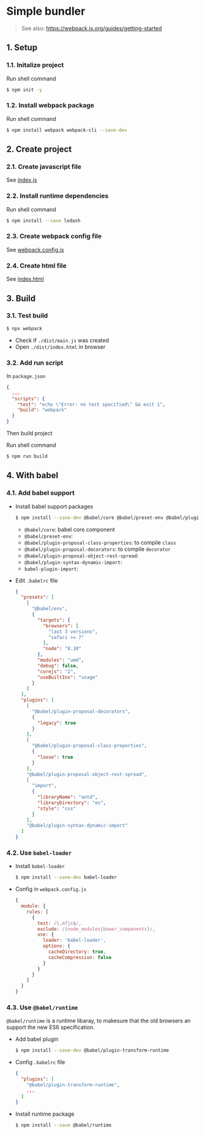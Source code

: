 # Simple bundler

> See also: https://webpack.js.org/guides/getting-started

## 1. Setup

### 1.1. Initalize project

Run shell command

```bash
$ npm init -y
```

### 1.2. Install webpack package

Run shell command

```bash
$ npm install webpack webpack-cli --save-dev
```

## 2. Create project

### 2.1. Create **javascript** file

See [index.js](./src/index.js)

### 2.2. Install runtime dependencies

Run shell command

```bash
$ npm install --save lodash
```

### 2.3. Create **webpack config** file

See [webpack.config.js](./webpack.config.js)

### 2.4. Create **html** file

See [index.html](./dist/index.html)

## 3. Build

### 3.1. Test build

```bash
$ npx webpack
```

- Check if `./dist/main.js` was created
- Open `./dist/index.html` in browser

### 3.2. Add run script

In `package.json`

```json
{
  ...
  "scripts": {
    "test": "echo \"Error: no test specified\" && exit 1",
    "build": "webpack"
  }
}
```

Then build project

Run shell command

```bash
$ npm run build
```

## 4. With babel

### 4.1. Add babel support

- Install babel support packages

  ```bash
  $ npm install --save-dev @babel/core @babel/preset-env @babel/plugin-proposal-class-properties @babel/plugin-proposal-decorators @babel/plugin-proposal-object-rest-spread @babel/plugin-syntax-dynamic-import babel-plugin-import
  ```
  
  - `@babel/core`: babel core component
  - `@babel/preset-env`: 
  - `@babel/plugin-proposal-class-properties`: to compile `class`
  - `@babel/plugin-proposal-decorators`: to compile `decorator`
  - `@babel/plugin-proposal-object-rest-spread`: 
  - `@babel/plugin-syntax-dynamic-import`:
  - `babel-plugin-import`:

- Edit `.babelrc` file

  ```json
  {
    "presets": [
      [
        "@babel/env",
        {
          "targets": {
            "browsers": [
              "last 3 versions",
              "safari >= 7"
            ],
            "node": "8.10"
          },
          "modules": "umd",
          "debug": false,
          "corejs": "2",
          "useBuiltIns": "usage"
        }
      ]
    ],
    "plugins": [
      [
        "@babel/plugin-proposal-decorators",
        {
          "legacy": true
        }
      ],
      [
        "@babel/plugin-proposal-class-properties",
        {
          "loose": true
        }
      ],
      "@babel/plugin-proposal-object-rest-spread",
      [
        "import",
        {
          "libraryName": "antd",
          "libraryDirectory": "es",
          "style": "css"
        }
      ],
      "@babel/plugin-syntax-dynamic-import"
    ]
  }
  ```

### 4.2. Use `babel-loader`

- Install `babel-loader`

  ```bash
  $ npm install --save-dev babel-loader
  ```

- Config in `webpack.config.js`

  ```javascript
  {
    module: {
      rules: [
        {
          test: /\.m?js$/,
          exclude: /(node_modules|bower_components)/,
          use: {
            loader: 'babel-loader',
            options: {
              cacheDirectory: true,
              cacheCompression: false
            }
          }
        }
      ]
    }
  }
  ```

### 4.3. Use `@babel/runtime`

`@babel/runtime` is a runtime libaray, to makesure that the old browsers an support the new ES6 specification.

- Add babel plugin

  ```bash
  $ npm install --save-dev @babel/plugin-transform-runtime
  ```

- Config `.babelrc` file

  ```json
  {
    "plugins": [
      "@babel/plugin-transform-runtime",
      ...
    ]
  }
  ```

- Install runtime package

  ```bash
  $ npm install --save @babel/runtime
  ```
  